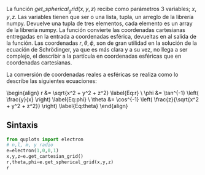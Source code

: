 La función $get\_spherical_grid(x,y,z)$ recibe como parámetros 3 variables; $x,y,z$. Las variables tienen que ser o una lista,
tupla, un arreglo de la librería numpy. Devuelve una tupla de tres elementos, cada elemento es un
array de la librería numpy. La función convierte las coordenadas cartesianas entregadas en la entrada
a coordenadas esférica, devueltas en al salida de la función.
Las coordenadas $r, θ, ϕ$, son de gran utilidad en la solución de la ecuación de Schrödinger, ya que
es más clara y a su vez, no llega a ser complejo, el describir a la partícula en coordenadas esféricas que
en coordenadas cartesianas.

La conversión de coordenadas reales a esféricas se realiza como lo describe las siguientes ecuaciones:


\begin{align}
    r &= \sqrt{x^2 + y^2 + z^2} \label{Eq:r} \\
    \phi &= \tan^{-1} \left( \frac{y}{x} \right) \label{Eq:phi} \\
    \theta &= \cos^{-1} \left( \frac{z}{\sqrt{x^2 + y^2 + z^2}} \right) \label{Eq:theta}
\end{align}

## Sintaxis

```python
from quplots import electron
# n,l, m, y radio
e=electron(1,0,0,1)
x,y,z=e.get_cartesian_grid()
r,theta,phi=e.get_spherical_grid(x,y,z)
r